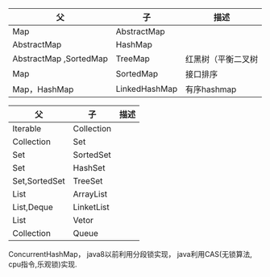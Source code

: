 

|           父           |      子       |        描述        |
| ---------------------- | ------------- | ------------------ |
| Map                    | AbstractMap   |                    |
| AbstractMap            | HashMap       |                    |
| AbstractMap ,SortedMap | TreeMap       | 红黑树（平衡二叉树 |
| Map                    | SortedMap     | 接口排序           |
| Map，HashMap           | LinkedHashMap | 有序hashmap                   |


|      父       |     子     | 描述 |
| ------------- | ---------- | ---- |
| Iterable      | Collection |      |
| Collection    | Set        |      |
| Set           | SortedSet  |      |
| Set           | HashSet    |      |
| Set,SortedSet | TreeSet    |      |
| List          | ArrayList  |      |
| List,Deque    | LinketList |      |
| List          | Vetor      |      |
| Collection    | Queue      |      |


ConcurrentHashMap， java8以前利用分段锁实现， java利用CAS(无锁算法, cpu指令,乐观锁)实现.
